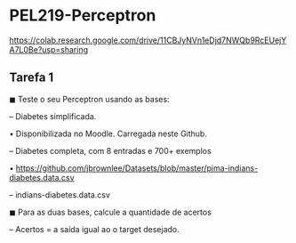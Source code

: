 # PEL219-Perceptron

https://colab.research.google.com/drive/11CBJyNVn1eDjd7NWQb9RcEUejYA7L0Be?usp=sharing

## Tarefa 1

◼ Teste o seu Perceptron usando as bases:

– Diabetes simplificada.

• Disponibilizada no Moodle. Carregada neste Github.

– Diabetes completa, com 8 entradas e 700+ exemplos

• https://github.com/jbrownlee/Datasets/blob/master/pima-indians-diabetes.data.csv

– indians-diabetes.data.csv

◼ Para as duas bases, calcule a quantidade de acertos

– Acertos = a saída igual ao o target desejado. 
